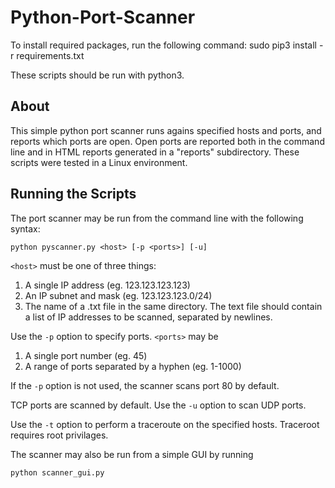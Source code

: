 # Python-Port-Scanner

To install required packages, run the following command:
    sudo pip3 install -r requirements.txt

These scripts should be run with python3.

## About
This simple python port scanner runs agains specified hosts and ports, and reports which ports are open.
Open ports are reported both in the command line and in HTML reports generated in a "reports" subdirectory.
These scripts were tested in a Linux environment.

## Running the Scripts
The port scanner may be run from the command line with the following syntax:
```
python pyscanner.py <host> [-p <ports>] [-u]
```
```<host>``` must be one of three things:
1. A single IP address (eg. 123.123.123.123)
2. An IP subnet and mask (eg. 123.123.123.0/24)
3. The name of a .txt file in the same directory. The text file should contain a list of IP addresses to be scanned, separated by newlines.

Use the ```-p``` option to specify ports. ```<ports>``` may be
1. A single port number (eg. 45)
2. A range of ports separated by a hyphen (eg. 1-1000)

If the ```-p``` option is not used, the scanner scans port 80 by default.

TCP ports are scanned by default. Use the ```-u``` option to scan UDP ports. 

Use the ```-t``` option to perform a traceroute on the specified hosts.
Traceroot requires root privilages.

The scanner may also be run from a simple GUI by running 
```
python scanner_gui.py
```